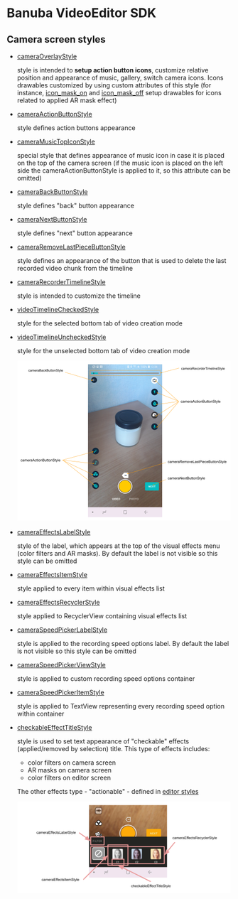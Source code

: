 # Banuba VideoEditor SDK
## Camera screen styles  

- [cameraOverlayStyle](https://github.com/Banuba/ve-sdk-android-integration-sample/blob/main/app/src/main/res/values/themes.xml#L24)

    style is intended to **setup action button icons**, customize relative position and appearance of music, gallery, switch camera icons. Icons drawables customized by using custom attributes of this style (for instance, [icon_mask_on](https://github.com/Banuba/ve-sdk-android-integration-sample/blob/main/app/src/main/res/values/themes.xml#L205) and [icon_mask_off](https://github.com/Banuba/ve-sdk-android-integration-sample/blob/main/app/src/main/res/values/themes.xml#L206) setup drawables for icons related to applied AR mask effect)  
- [cameraActionButtonStyle](https://github.com/Banuba/ve-sdk-android-integration-sample/blob/main/app/src/main/res/values/themes.xml#L25)

    style defines action buttons appearance
- [cameraMusicTopIconStyle](https://github.com/Banuba/ve-sdk-android-integration-sample/blob/main/app/src/main/res/values/themes.xml#L26)

    special style that defines appearance of music icon in case it is placed on the top of the camera screen (if the music icon is placed on the left side the cameraActionButtonStyle is applied to it, so this attribute can be omitted)
- [cameraBackButtonStyle](https://github.com/Banuba/ve-sdk-android-integration-sample/blob/main/app/src/main/res/values/themes.xml#L27)

    style defines "back" button appearance
- [cameraNextButtonStyle](https://github.com/Banuba/ve-sdk-android-integration-sample/blob/main/app/src/main/res/values/themes.xml#L28)

    style defines "next" button appearance
- [cameraRemoveLastPieceButtonStyle](https://github.com/Banuba/ve-sdk-android-integration-sample/blob/main/app/src/main/res/values/themes.xml#L29)

    style defines an appearance of the button that is used to delete the last recorded video chunk from the timeline
- [cameraRecorderTimelineStyle](https://github.com/Banuba/ve-sdk-android-integration-sample/blob/main/app/src/main/res/values/themes.xml#L31)

    style is intended to customize the timeline

- [videoTimelineCheckedStyle](https://github.com/Banuba/ve-sdk-android-integration-sample/blob/main/app/src/main/res/values/themes.xml#L18)

    style for the selected bottom tab of video creation mode

- [videoTimelineUncheckedStyle](https://github.com/Banuba/ve-sdk-android-integration-sample/blob/main/app/src/main/res/values/themes.xml#L19)

    style for the unselected bottom tab of video creation mode

    ![img](screenshots/camera1.png)
- [cameraEffectsLabelStyle](https://github.com/Banuba/ve-sdk-android-integration-sample/blob/main/app/src/main/res/values/themes.xml#L32)

    style of the label, which appears at the top of the visual effects menu (color filters and AR masks). By default the label is not visible so this style can be omitted
- [cameraEffectsItemStyle](https://github.com/Banuba/ve-sdk-android-integration-sample/blob/main/app/src/main/res/values/themes.xml#L33)

    style applied to every item within visual effects list
- [cameraEffectsRecyclerStyle](https://github.com/Banuba/ve-sdk-android-integration-sample/blob/main/app/src/main/res/values/themes.xml#L34)

    style applied to RecyclerView containing visual effects list
- [cameraSpeedPickerLabelStyle](https://github.com/Banuba/ve-sdk-android-integration-sample/blob/main/app/src/main/res/values/themes.xml#L35)

    style is applied to the recording speed options label. By default the label is not visible so this style can be omitted
- [cameraSpeedPickerViewStyle](https://github.com/Banuba/ve-sdk-android-integration-sample/blob/main/app/src/main/res/values/themes.xml#L36)

    style is applied to custom recording speed options container
- [cameraSpeedPickerItemStyle](https://github.com/Banuba/ve-sdk-android-integration-sample/blob/main/app/src/main/res/values/themes.xml#L37)

    style is applied to TextView representing every recording speed option within container

- [checkableEffectTitleStyle](https://github.com/Banuba/ve-sdk-android-integration-sample/blob/main/app/src/main/res/values/themes.xml#L39)

    style is used to set text appearance of "checkable" effects (applied/removed by selection) title. This type of effects includes:
    - color filters on camera screen
    - AR masks on camera screen
    - color filters on editor screen
    
    The other effects type - "actionable" - defined in [editor styles](editor_styles.md#L57)

    ![img](screenshots/camera2.png)